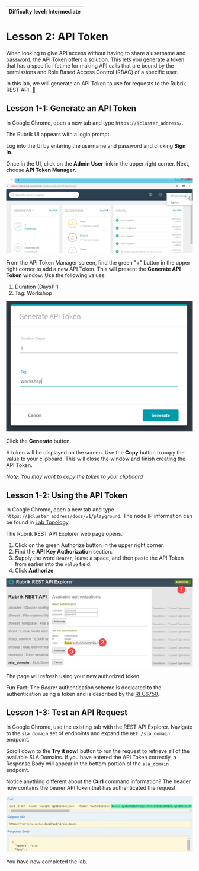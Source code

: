 | Difficulty level: Intermediate |
| --- |

# Lesson 2: API Token

When looking to give API access without having to share a username and password, the API Token offers a solution. This lets you generate a token that has a specific lifetime for making API calls that are bound by the permissions and Role Based Access Control (RBAC) of a specific user.

In this lab, we will generate an API Token to use for requests to the Rubrik REST API.

## Lesson 1-1: Generate an API Token

In Google Chrome, open a new tab and type `https://$cluster_address/`. 

The Rubrik UI appears with a login prompt.

Log into the UI by entering the username and password and clicking **Sign In**.

Once in the UI, click on the **Admin User** link in the upper right corner. Next, choose **API Token Manager**.

![API Token Manager](img/image2-1.png)

From the API Token Manager screen, find the green "+" button in the upper right corner to add a new API Token. This will present the **Generate API Token** window. Use the following values:

1. Duration (Days): 1
1. Tag: Workshop

![API Token Manager](img/image2-2.png)

Click the **Generate** button.

A token will be displayed on the screen. Use the **Copy** button to copy the value to your clipboard. This will close the window and finish creating the API Token.

*Note: You may want to copy the token to your clipboard*

## Lesson 1-2: Using the API Token

In Google Chrome, open a new tab and type `https://$cluster_address/docs/v1/playground`. The node IP information can be found in [Lab Topology](/lab-topology.md).

The Rubrik REST API Explorer web page opens.

1. Click on the green Authorize button in the upper right corner.
1. Find the **API Key Authorization** section.
2. Supply the word `Bearer`, leave a space, and then paste the API Token from earlier into the `value` field.
3. Click **Authorize**.

![API Token Manager](img/image2-3.png)

The page will refresh using your new authorized token.

Fun Fact: The *Bearer* authentication scheme is dedicated to the authentication using a token and is described by the [RFC6750](https://tools.ietf.org/html/rfc6750).

## Lesson 1-3: Test an API Request

In Google Chrome, use the existing tab with the REST API Explorer. Navigate to the `sla_domain` set of endpoints and expand the `GET /sla_domain` endpoint.

Scroll down to the **Try it now!** button to run the request to retrieve all of the available SLA Domains. If you have entered the API Token correctly, a Response Body will appear in the bottom portion of the `sla_domain` endpoint.

Notice anything different about the **Curl** command information? The header now contains the bearer API token that has authenticated the request.

![API Token Manager](img/image2-4.png)

You have now completed the lab.
